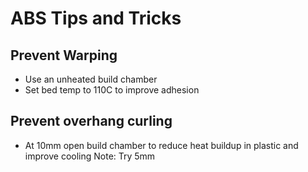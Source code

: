 # ABS Tips and Tricks
## Prevent Warping
* Use an unheated build chamber
* Set bed temp to 110C to improve adhesion
## Prevent overhang curling
* At 10mm open build chamber to reduce heat buildup in plastic and improve cooling
   Note: Try 5mm
<!--stackedit_data:
eyJoaXN0b3J5IjpbLTk5MTEzNTAzMF19
-->